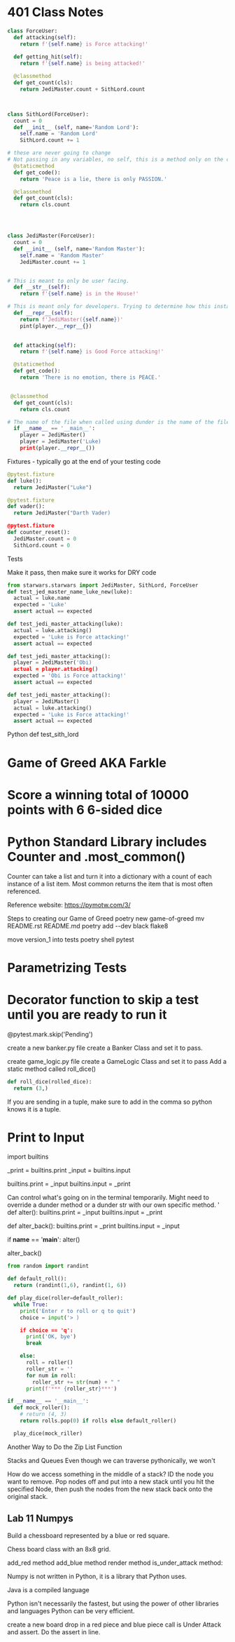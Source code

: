 # 401 Class Notes

```Python
class ForceUser:
  def attacking(self):
    return f'{self.name} is Force attacking!'
  
  def getting_hit(self):
    return f'{self.name} is being attacked!'

  @classmethod
  def get_count(cls):
    return JediMaster.count + SithLord.count



class SithLord(ForceUser):
  count = 0
  def __init__ (self, name='Random Lord'):
    self.name = 'Random Lord'
    SithLord.count += 1

# these are never going to change
# Not passing in any variables, no self, this is a method only on the class
  @staticmethod
  def get_code():
    return 'Peace is a lie, there is only PASSION.'

  @classmethod
  def get_count(cls):
    return cls.count




class JediMaster(ForceUser):
  count = 0
  def __init__ (self, name='Random Master'):
    self.name = 'Random Master'
    JediMaster.count += 1


# This is meant to only be user facing.
  def __str__(self):
    return f'{self.name} is in the House!'

# This is meant only for developers. Trying to determine how this instance is created. Not user facing.
  def __repr__(self):
    return f'JediMaster({self.name})'
    pint(player.__repr__{})

  
  def attacking(self):
    return f'{self.name} is Good Force attacking!'

  @staticmethod
  def get_code():
    return 'There is no emotion, there is PEACE.'


 @classmethod
  def get_count(cls):
    return cls.count

# The name of the file when called using dunder is the name of the file. Here the name is main. 
  if __name__ == '__main__':
    player = JediMaster()
    player = JediMaster('Luke)
    print(player.__repr__())


```

Fixtures - typically go at the end of your testing code

```Python
@pytest.fixture
def luke():
  return JediMaster("Luke")

@pytest.fixture
def vader():
  return JediMaster("Darth Vader)

@pytest.fixture
def counter_reset():
  JediMaster.count = 0
  SithLord.count = 0
  ```


Tests

Make it pass, then make sure it works for DRY code

```Python
from starwars.starwars import JediMaster, SithLord, ForceUser
def test_jed_master_name_luke_new(luke):
  actual = luke.name
  expected = 'Luke'
  assert actual == expected
  ```

```Python
def test_jedi_master_attacking(luke):
  actual = luke.attacking()
  expected = 'Luke is Force attacking!'
  assert actual == expected
  ```

```Python
def test_jedi_master_attacking():
  player = JediMaster('Obi)
  actual = player.attacking()
  expected = 'Obi is Force attacking!'
  assert actual == expected
  ```


```Python
def test_jedi_master_attacking():
  player = JediMaster()
  actual = luke.attacking()
  expected = 'Luke is Force attacking!'
  assert actual == expected
  ```

Python
def test_sith_lord




# Game of Greed AKA Farkle

# Score a winning total of 10000 points with 6 6-sided dice

# Python Standard Library includes Counter and .most_common()

Counter can take a list and turn it into a dictionary with a count of each instance of a list item. Most common returns the item that is most often referenced.

Reference website: https://pymotw.com/3/

Steps to creating our Game of Greed
poetry new game-of-greed
mv README.rst README.md
poetry add --dev black flake8

move version_1 into tests
poetry shell
pytest

# Parametrizing Tests
# Decorator function to skip a test until you are ready to run it
@pytest.mark.skip('Pending')

create a new banker.py file
create a Banker Class and set it to pass.

create game_logic.py file
create a GameLogic Class and set it to pass
Add a static method called roll_dice()
```Python
def roll_dice(rolled_dice):
  return (3,)
  ```
If you are sending in a tuple, make sure to add in the comma so python knows it is a tuple.


# Print to Input
import builtins

_print = builtins.print
_input = builtins.input

builtins.print = _input
builtins.input = _print

Can control what's going on in the terminal temporarily.
Might need to override a dunder method or a dunder str with our own specific method.
'
def alter():
  builtins.print = _input
  builtins.input = _print

def alter_back():
  builtins.print = _print
  builtins.input = _input

if __name__ == '__main__':
  alter()

  alter_back()

```Python
from random import randint

def default_roll():
  return (randint(1,6), randint(1, 6))

def play_dice(roller=default_roller):
  while True:
    print('Enter r to roll or q to quit')
    choice = input('> )

    if choice == 'q':
      print('OK, bye')
      break

    else:
      roll = roller()
      roller_str = ''
      for num in roll:
        roller_str += str(num) + " "
      print(f'*** {roller_str}***')

if __name__ == '__main__':
  def mock_roller():
    # return (4, 3)
    return rolls.pop(0) if rolls else default_roller()

  play_dice(mock_riller)
```


Another Way to Do the Zip List Function

Stacks and Queues
Even though we can traverse pythonically, we won't

How do we access something in the middle of a stack?
ID the node you want to remove. Pop nodes off and put into a new stack until you hit the specified Node, then push the nodes from the new stack back onto the original stack.

## Lab 11 Numpys

Build a chessboard represented by a blue or red square.

Chess board class with an 8x8 grid.

add_red method
add_blue method
render method
is_under_attack method: 

Numpy is not written in Python, it is a library that Python uses.

Java is a compiled language

Python isn't necessarily the fastest, but using the power of other libraries and languages Python can be very efficient.


create a new board
drop in a red piece and blue piece
call is Under Attack and assert. Do the assert in line.